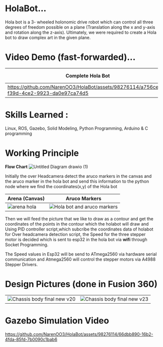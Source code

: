 # HolaBot...
Hola bot is a 3- wheeled holonomic drive robot which can control all three degrees of freedom possible on a plane (Translation along the x and y-axis and rotation along the z-axis). Ultimately, we were required to create a Hola bot to draw complex art in the given plane.

# Video Demo (fast-forwarded)...

| Complete Hola Bot               | Infinity Symbol               |
| ---------------------- | ---------------------- |
|https://github.com/NarenOO3/HolaBot/assets/98276114/a756ce81-f39d-4ce2-9923-da0e97ca74d5| [![dog](images/dog.png)](https://github.com/NarenOO3/HolaBot/assets/98276114/4b2ce358-d221-415d-9932-d4c478116c63) |

# **Skills Learned :**
Linux, ROS, Gazebo, Solid Modeling, Python Programming, Arduino & C programming

# **Working Principle**
**Flow Chart**
![Untitled Diagram drawio (1)](https://github.com/NarenOO3/HolaBot/assets/98276114/c56d63c3-8df3-41cf-a86d-80a467945f77)

Initially the over Headcamera detect the aruco markers in the canvas and the aruco marker in the hola bot and send this information to the python node where we find the coordinates(x,y) of the Hola bot


| Arena (Canvas)               |Aruco Markers                |
| ---------------------- | ---------------------- |
| ![arena hola](https://github.com/NarenOO3/HolaBot/assets/98276114/e36fe4da-5eea-429b-982b-1ab001aa1460) | ![Hola bot and aruco markers](https://github.com/NarenOO3/HolaBot/assets/98276114/bddef082-c0a0-4953-84fb-bef05edb1719) |

Then we will feed the picture that we like to draw as a contour and get the coordinates of the points in the contour which the holabot will draw and Using PID controller script,which subcribe the coordinates data of holabot for Over headcamera detection script, the Speed for the three stepper motor is decided which is sent to esp32 in the hola bot via **wifi** through Socket Programming.

The Speed values in Esp32 will be send to ATmega2560 via hardware serial communication and Atmega2560 will control the stepper motors via A4988 Stepper Drivers.

# Design Pictures (done in Fusion 360)
| |         |
| ---------------------- | ---------------------- |
| ![Chassis body final new v20](https://github.com/NarenOO3/HolaBot/assets/98276114/d6dfaf7d-8c1b-4661-a664-0bbec103347b) | ![Chassis body final new v23](https://github.com/NarenOO3/HolaBot/assets/98276114/599df86f-f6e3-43e0-8a8d-94ee1298e7e1) |

# Gazebo Simulation Video
https://github.com/NarenOO3/HolaBot/assets/98276114/66dbb890-16b2-4fda-85fd-7b0090c1bab6


